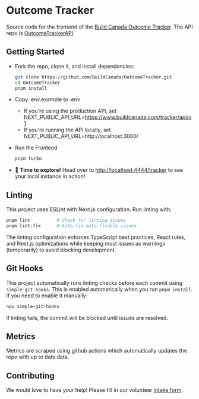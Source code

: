 # Outcome Tracker

Source code for the frontend of the [Build Canada Outcome Tracker](https://www.buildcanada.com/tracker). The API repo is [OutcomeTrackerAPI](https://github.com/BuildCanada/OutcomeTrackerAPI).

## Getting Started

- Fork the repo, clone it, and install dependencies:

  ```bash
  git clone https://github.com/BuildCanada/OutcomeTracker.git
  cd OutcomeTracker
  pnpm install
  ```

- Copy .env.example to .env
  - If you're using the production API, set NEXT_PUBLIC_API_URL=https://www.buildcanada.com/tracker/api/v1
  - If you're running the API locally, set NEXT_PUBLIC_API_URL=http://localhost:3000/

- Run the Frontend

  ```bash
  pnpm turbo
  ```

- 🎉 **Time to explore!** Head over to [http://localhost:4444/tracker](http://localhost:4444/tracker) to see your local instance in action!

## Linting

This project uses ESLint with Next.js configuration. Run linting with:

```bash
pnpm lint          # Check for linting issues
pnpm lint:fix      # Auto-fix auto-fixable issues
```

The linting configuration enforces TypeScript best practices, React rules, and Next.js optimizations while keeping most issues as warnings (temporarily) to avoid blocking development.

## Git Hooks

This project automatically runs linting checks before each commit using `simple-git-hooks`. This is enabled automatically when you run `pnpm install`. If you need to enable it manually:

```bash
npx simple-git-hooks
```

If linting fails, the commit will be blocked until issues are resolved.

## Metrics

Metrics are scraped using github actions which automatically updates the repo with up to date data.

## Contributing

We would love to have your help! Please fill in our volunteer [intake form](https://5nneq7.share-na3.hsforms.com/2l9iIH2gFSomphjDe-ci5OQ).
